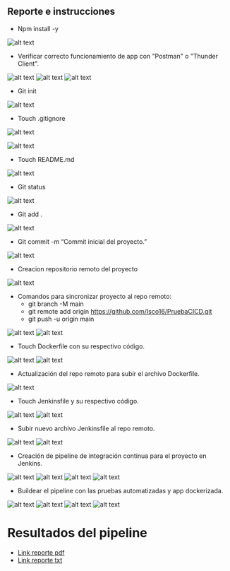 ## Reporte e instrucciones

- Npm install -y

![alt text](assets/images/image.png)

- Verificar correcto funcionamiento de app con "Postman" o "Thunder Client".

![alt text](assets/images/image-26.png)
![alt text](assets/images/image-27.png)
![alt text](assets/images/image-28.png)

- Git init

![alt text](assets/images/image-1.png)
 
- Touch .gitignore

![alt text](assets/images/image-2.png)

![alt text](assets/images/image-3.png)
 
- Touch README.md

![alt text](assets/images/image-4.png)

- Git status
 
 ![alt text](assets/images/image-5.png)

- Git add .

![alt text](assets/images/image-6.png)
 
- Git commit -m “Commit inicial del proyecto.”

![alt text](assets/images/image-7.png)
 
- Creacion repositorio remoto del proyecto

![alt text](assets/images/image-8.png)
 
- Comandos para sincronizar proyecto al repo remoto:
    - git branch -M main
    - git remote add origin https://github.com/Isco16/PruebaCICD.git
    - git push -u origin main
 
 ![alt text](assets/images/image-9.png)
![alt text](assets/images/image-10.png)
 
- Touch Dockerfile con su respectivo código.
 
 ![alt text](assets/images/image-11.png)
 ![alt text](assets/images/image-12.png)

- Actualización del repo remoto para subir el archivo Dockerfile.
 
![alt text](assets/images/image-13.png)

- Touch Jenkinsfile y su respectivo código.
 
 ![alt text](assets/images/image-14.png)
 ![alt text](assets/images/image-15.png)

- Subir nuevo archivo Jenkinsfile al repo remoto.
 
 ![alt text](assets/images/image-16.png)
 ![alt text](assets/images/image-17.png)

- Creación de pipeline de integración continua para el proyecto en Jenkins.
 
 ![alt text](assets/images/image-18.png)
 ![alt text](assets/images/image-19.png)
 ![alt text](assets/images/image-20.png)
 ![alt text](assets/images/image-21.png)

- Buildear el pipeline con las pruebas automatizadas y app dockerizada.

 ![alt text](assets/images/image-22.png)
 ![alt text](assets/images/image-23.png)
 ![alt text](assets/images/image-24.png)
 ![alt text](assets/images/image-25.png)

 # Resultados del pipeline

 - [Link reporte pdf](assets/reports/Reporte_9.pdf)
 - [Link reporte txt](assets/reports/#9.txt)